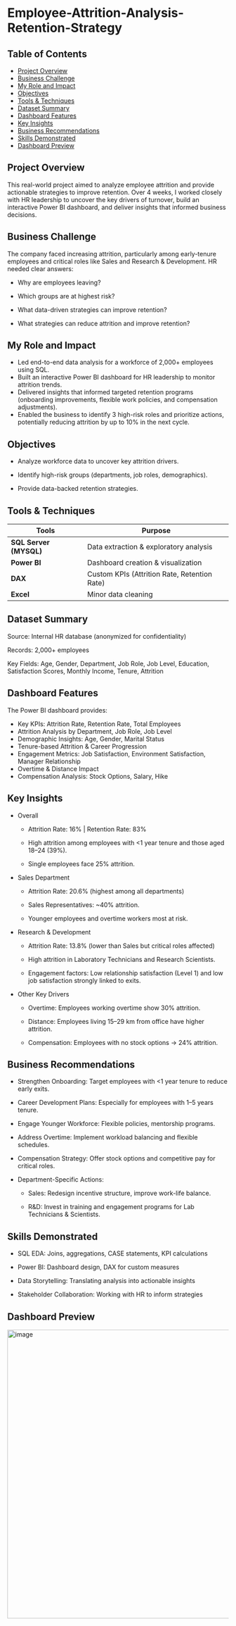 # Employee-Attrition-Analysis-Retention-Strategy
## Table of Contents
- [Project Overview](#project-overview)
- [Business Challenge](#business-challenge)
- [My Role and Impact](#my-role-and-impact)
- [Objectives](#objectives)
- [Tools & Techniques](#tools--techniques)
- [Dataset Summary](#dataset-summary)
- [Dashboard Features](#dashboard-features)
- [Key Insights](#key-insights)
- [Business Recommendations](#business-recommendations)
- [Skills Demonstrated](#skills-demonstrated)
- [Dashboard Preview](#dashboard-preview)
## Project Overview
This real-world project aimed to analyze employee attrition and provide actionable strategies to improve retention. Over 4 weeks, I worked closely with HR leadership to uncover the key drivers of turnover, build an interactive Power BI dashboard, and deliver insights that informed business decisions.

## Business Challenge
The company faced increasing attrition, particularly among early-tenure employees and critical roles like Sales and Research & Development. HR needed clear answers:

- Why are employees leaving?

- Which groups are at highest risk?

- What data-driven strategies can improve retention?

- What strategies can reduce attrition and improve retention?

## My Role and Impact
- Led end-to-end data analysis for a workforce of 2,000+ employees using SQL.
- Built an interactive Power BI dashboard for HR leadership to monitor attrition trends.
- Delivered insights that informed targeted retention programs (onboarding improvements, flexible work policies, and compensation adjustments).
- Enabled the business to identify 3 high-risk roles and prioritize actions, potentially reducing attrition by up to 10% in the next cycle.

## Objectives
- Analyze workforce data to uncover key attrition drivers.

- Identify high-risk groups (departments, job roles, demographics).

- Provide data-backed retention strategies.

## Tools & Techniques

| Tools                   | Purpose                                |
| ---------------------- | -------------------------------------- |
| **SQL Server (MYSQL)** | Data extraction & exploratory analysis |
| **Power BI**           | Dashboard creation & visualization     |
| **DAX**                | Custom KPIs (Attrition Rate, Retention Rate) |
| **Excel**              | Minor data cleaning                    |

## Dataset Summary
Source: Internal HR database (anonymized for confidentiality)

Records: 2,000+ employees

Key Fields: Age, Gender, Department, Job Role, Job Level, Education, Satisfaction Scores, Monthly Income, Tenure, Attrition

## Dashboard Features
The Power BI dashboard provides:
- Key KPIs: Attrition Rate, Retention Rate, Total Employees
- Attrition Analysis by Department, Job Role, Job Level
- Demographic Insights: Age, Gender, Marital Status
- Tenure-based Attrition & Career Progression
- Engagement Metrics: Job Satisfaction, Environment Satisfaction, Manager Relationship
- Overtime & Distance Impact
- Compensation Analysis: Stock Options, Salary, Hike

## Key Insights 
- Overall
   - Attrition Rate: 16% | Retention Rate: 83%

   - High attrition among employees with <1 year tenure and those aged 18–24 (39%).

   - Single employees face 25% attrition.

- Sales Department
   - Attrition Rate: 20.6% (highest among all departments)

   - Sales Representatives: ~40% attrition.

   - Younger employees and overtime workers most at risk.

- Research & Development
   - Attrition Rate: 13.8% (lower than Sales but critical roles affected)

   - High attrition in Laboratory Technicians and Research Scientists.

   - Engagement factors: Low relationship satisfaction (Level 1) and low job satisfaction strongly linked to exits.

- Other Key Drivers
   - Overtime: Employees working overtime show 30% attrition.

   - Distance: Employees living 15–29 km from office have higher attrition.

   - Compensation: Employees with no stock options → 24% attrition.


## Business Recommendations
- Strengthen Onboarding: Target employees with <1 year tenure to reduce early exits.
- Career Development Plans: Especially for employees with 1–5 years tenure.
- Engage Younger Workforce: Flexible policies, mentorship programs.
- Address Overtime: Implement workload balancing and flexible schedules.
- Compensation Strategy: Offer stock options and competitive pay for critical roles.
- Department-Specific Actions:

     - Sales: Redesign incentive structure, improve work-life balance.

     - R&D: Invest in training and engagement programs for Lab Technicians & Scientists.



## Skills Demonstrated
- SQL EDA: Joins, aggregations, CASE statements, KPI calculations

- Power BI: Dashboard design, DAX for custom measures

- Data Storytelling: Translating analysis into actionable insights

- Stakeholder Collaboration: Working with HR to inform strategies

## Dashboard Preview
<img width="1167" height="656" alt="image" src="https://github.com/user-attachments/assets/b53fa74a-e8ab-4f03-9f36-5a933ca4751c" />




